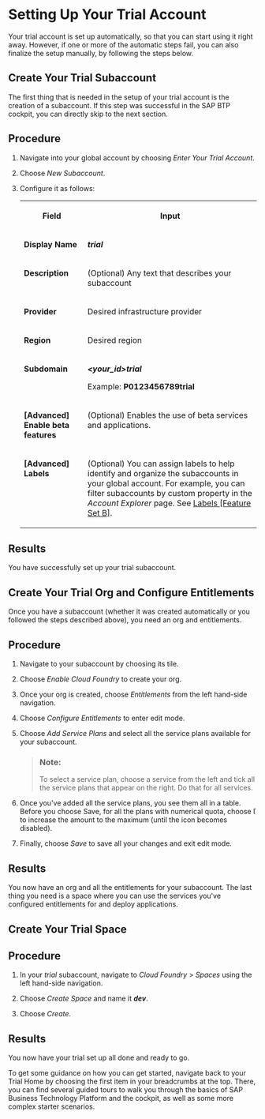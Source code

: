<!-- loiofa5deb9cc4be4ca58070456cd2c47647 -->

<link rel="stylesheet" type="text/css" href="../css/sap-icons.css"/>

# Setting Up Your Trial Account

Your trial account is set up automatically, so that you can start using it right away. However, if one or more of the automatic steps fail, you can also finalize the setup manually, by following the steps below.

 <a name="loio495f2c2fff4341e895eb0fc294991557"/>

<!-- loio495f2c2fff4341e895eb0fc294991557 -->

## Create Your Trial Subaccount

The first thing that is needed in the setup of your trial account is the creation of a subaccount. If this step was successful in the SAP BTP cockpit, you can directly skip to the next section.



## Procedure

1.  Navigate into your global account by choosing *Enter Your Trial Account*.

2.  Choose *New Subaccount*.

3.  Configure it as follows:


    <table>
    <tr>
    <th valign="top">

    Field


    
    </th>
    <th valign="top">

    Input


    
    </th>
    </tr>
    <tr>
    <td valign="top">

    **Display Name**


    
    </td>
    <td valign="top">

    ***trial***


    
    </td>
    </tr>
    <tr>
    <td valign="top">

    **Description**


    
    </td>
    <td valign="top">

    \(Optional\) Any text that describes your subaccount


    
    </td>
    </tr>
    <tr>
    <td valign="top">

    **Provider**


    
    </td>
    <td valign="top">

    Desired infrastructure provider


    
    </td>
    </tr>
    <tr>
    <td valign="top">

    **Region**


    
    </td>
    <td valign="top">

    Desired region


    
    </td>
    </tr>
    <tr>
    <td valign="top">

    **Subdomain**


    
    </td>
    <td valign="top">

    ***<your\_id\>trial***

    Example: **P0123456789trial**


    
    </td>
    </tr>
    <tr>
    <td valign="top">

    **\[Advanced\] Enable beta features**


    
    </td>
    <td valign="top">

    \(Optional\) Enables the use of beta services and applications.


    
    </td>
    </tr>
    <tr>
    <td valign="top">

    **\[Advanced\] Labels**


    
    </td>
    <td valign="top">

    \(Optional\) You can assign labels to help identify and organize the subaccounts in your global account. For example, you can filter subaccounts by custom property in the *Account Explorer* page. See [Labels \[Feature Set B\]](../10-concepts/Account_Model_8ed4a70.md#loioe8663c08ead648faa673b0d63c5b478e).


    
    </td>
    </tr>
    </table>
    



## Results

You have successfully set up your trial subaccount.

 <a name="loio3d54b2aee0c64f7b9e257b353818b47d"/>

<!-- loio3d54b2aee0c64f7b9e257b353818b47d -->

## Create Your Trial Org and Configure Entitlements

Once you have a subaccount \(whether it was created automatically or you followed the steps described above\), you need an org and entitlements.



## Procedure

1.  Navigate to your subaccount by choosing its tile.

2.  Choose *Enable Cloud Foundry* to create your org.

3.  Once your org is created, choose *Entitlements* from the left hand-side navigation.

4.  Choose *Configure Entitlements* to enter edit mode.

5.  Choose *Add Service Plans* and select all the service plans available for your subaccount.

    > ### Note:  
    > To select a service plan, choose a service from the left and tick all the service plans that appear on the right. Do that for all services.

6.  Once you've added all the service plans, you see them all in a table. Before you choose Save, for all the plans with numerical quota, choose <span class="SAP-icons"></span> to increase the amount to the maximum \(until the icon becomes disabled\).

7.  Finally, choose *Save* to save all your changes and exit edit mode.




<a name="loio3d54b2aee0c64f7b9e257b353818b47d__result_jqj_r3w_1jb"/>

## Results

You now have an org and all the entitlements for your subaccount. The last thing you need is a space where you can use the services you've configured entitlements for and deploy applications.

 <a name="loioe9aed07891e545dd88192df013646897"/>

<!-- loioe9aed07891e545dd88192df013646897 -->

## Create Your Trial Space



## Procedure

1.  In your *trial* subaccount, navigate to *Cloud Foundry* \> *Spaces* using the left hand-side navigation.

2.  Choose *Create Space* and name it ***dev***.

3.  Choose *Create*.




<a name="loioe9aed07891e545dd88192df013646897__result_q44_fjw_1jb"/>

## Results

You now have your trial set up all done and ready to go.

To get some guidance on how you can get started, navigate back to your Trial Home by choosing the first item in your breadcrumbs at the top. There, you can find several guided tours to walk you through the basics of SAP Business Technology Platform and the cockpit, as well as some more complex starter scenarios.

